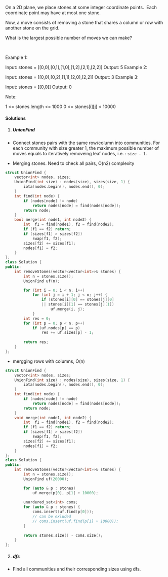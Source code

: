 On a 2D plane, we place stones at some integer coordinate points.  Each coordinate point may have at most one stone.

Now, a move consists of removing a stone that shares a column or row with another stone on the grid.

What is the largest possible number of moves we can make?

 

Example 1:

Input: stones = [[0,0],[0,1],[1,0],[1,2],[2,1],[2,2]]
Output: 5
Example 2:

Input: stones = [[0,0],[0,2],[1,1],[2,0],[2,2]]
Output: 3
Example 3:

Input: stones = [[0,0]]
Output: 0
 

Note:

1 <= stones.length <= 1000
0 <= stones[i][j] < 10000

#### Solutions

1. ##### UnionFind

- Connect stones pairs with the same row/column into communities. For each community with size greater 1, the maximum possible number of moves equals to iteratively removeing leaf nodes, i.e. : `size - 1`.

- Merging stones. Need to check all pairs, O(n2) complexity

```cpp
struct UnionFind {
    vector<int> nodes, sizes;
    UnionFind(int size) : nodes(size), sizes(size, 1) {
        iota(nodes.begin(), nodes.end(), 0);
    }
    int find(int node) {
        if (nodes[node] != node)
            return nodes[node] = find(nodes[node]);
        return node;
    }
    bool merge(int node1, int node2) {
        int  f1 = find(node1), f2 = find(node2);
        if (f1 == f2) return;
        if (sizes[f1] > sizes[f2])
            swap(f1, f2);
        sizes[f2] += sizes[f1];
        nodes[f1] = f2;
    }
};
class Solution {
public:
    int removeStones(vector<vector<int>>& stones) {
        int n = stones.size();
        UnionFind uf(n);

        for (int i = 0; i < n; i++)
            for (int j = i + 1; j < n; j++) {
                if (stones[i][0] == stones[j][0] 
                || stones[i][1] == stones[j][1])
                    uf.merge(i, j);
            }
        int res = 0;
        for (int p = 0; p < n; p++)
            if (uf.nodes[p] == p)
                res += uf.sizes[p] - 1;
        
        return res;
    }
};
```

- mergging rows with columns, O(n)

```cpp
struct UnionFind {
    vector<int> nodes, sizes;
    UnionFind(int size) : nodes(size), sizes(size, 1) {
        iota(nodes.begin(), nodes.end(), 0);
    }
    int find(int node) {
        if (nodes[node] != node)
            return nodes[node] = find(nodes[node]);
        return node;
    }
    void merge(int node1, int node2) {
        int  f1 = find(node1), f2 = find(node2);
        if (f1 == f2) return;
        if (sizes[f1] > sizes[f2])
            swap(f1, f2);
        sizes[f2] += sizes[f1];
        nodes[f1] = f2;
    }
};
class Solution {
public:
    int removeStones(vector<vector<int>>& stones) {
        int n = stones.size();
        UnionFind uf(20000);

        for (auto & p : stones)
            uf.merge(p[0], p[1] + 10000);
    
        unordered_set<int> coms;
        for (auto & p : stones) {
            coms.insert(uf.find(p[0]));
            // can be exluded
            // coms.insert(uf.find(p[1] + 10000));
        }
        
        return stones.size() - coms.size();
    }
};
```


2. ##### dfs

- Find all communities and their corresponding sizes using dfs.

```cpp

```